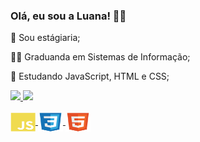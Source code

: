 ### Olá, eu sou a Luana! 🦸‍♀️


🔭 Sou estágiaria;

👩‍🎓 Graduanda em Sistemas de Informação; 

🌱 Estudando JavaScript, HTML e CSS;

 <div>
  <a href="https://github.com/luana-gruber">
  <img height="180em" src="https://github-readme-stats.vercel.app/api?username=luana-gruber&show_icons=true&theme=dracula&include_all_commits=true&count_private=true"/>
  <img height="180em" src="https://github-readme-stats.vercel.app/api/top-langs/?username=luana-gruber&layout=compact&langs_count=7&theme=dracula"/>
</div>
<div style="display: inline_block"><br>
  <img align="center" alt="Luana-Js" height="30" width="40" src="https://raw.githubusercontent.com/devicons/devicon/master/icons/javascript/javascript-plain.svg">
  <img align="center" alt="Luana-CSS" height="30" width="40" src="https://raw.githubusercontent.com/devicons/devicon/master/icons/css3/css3-original.svg">
  <img align="center" alt="Luana-HTML" height="30" width="40" src="https://raw.githubusercontent.com/devicons/devicon/master/icons/html5/html5-original.svg">
</div>
